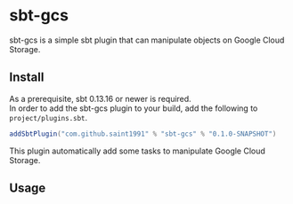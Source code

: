 # sbt-gcs

sbt-gcs is a simple sbt plugin that can manipulate objects on Google Cloud Storage.


## Install

As a prerequisite, sbt 0.13.16 or newer is required.  
In order to add the sbt-gcs plugin to your build, add the following to `project/plugins.sbt`.


```project/plugins.sbt
addSbtPlugin("com.github.saint1991" % "sbt-gcs" % "0.1.0-SNAPSHOT")
```

This plugin automatically add some tasks to manipulate Google Cloud Storage.

## Usage


